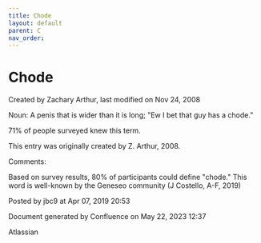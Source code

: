 ```yaml
---
title: Chode
layout: default
parent: C
nav_order:
---
```


# Chode

Created by  Zachary Arthur, last modified on Nov 24, 2008

Noun: A penis that is wider than it is long; &quot;Ew I bet that guy has a chode.&quot;

71% of people surveyed knew this term.

This entry was originally created by Z. Arthur, 2008.

Comments:

Based on survey results, 80% of participants could define &quot;chode.&quot; This word is well-known by the Geneseo community (J Costello, A-F, 2019)

Posted by jbc9 at Apr 07, 2019 20:53

Document generated by Confluence on May 22, 2023 12:37

Atlassian
